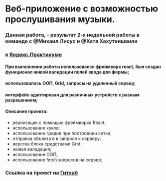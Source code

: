 # Веб-приложение с возможностью прослушивания музыки.

### Данная работа, - результат 2-х недельной работы в команде с @Михаил Лисус и @Хатя Хахутаишвили

### в [Яндекс.Практикуме](https://praktikum.yandex.ru/)

#### При выполнении работы использовался фреймворк react, был создан функционал живой валидации полей ввода для формы;

#### использовалось ООП, Grid, запросы на удаленный сервер;

#### интерфейс адаптирован для различных устройств с разным разрешением;

#### Описание проекта:

- реализация с помощью фреймворка React;
- использование хуков;
- использование гридов при построении сетки;
- отправка объекта в в запросе к серверу;
- верстка блока средствами Grid;
- живая валидация;
- использование ООП;
- использование fetch запросов на сервер;

### Ссылка на проект на [Гитхаб](https://newrdlink.github.io/turbina-project-react/build/index.html)
